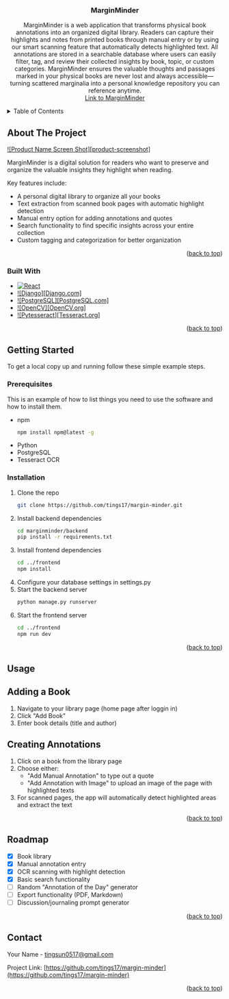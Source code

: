 <h3 align="center">MarginMinder</h3>

  <p align="center">
    MarginMinder is a web application that transforms physical book annotations into an organized digital library. Readers can capture their highlights and notes from printed books through manual entry or by using our smart scanning feature that automatically detects highlighted text. All annotations are stored in a searchable database where users can easily filter, tag, and review their collected insights by book, topic, or custom categories. MarginMinder ensures the valuable thoughts and passages marked in your physical books are never lost and always accessible—turning scattered marginalia into a personal knowledge repository you can reference anytime.
    <br />
    <a href="https://github.com/tings17/margin-minder">Link to MarginMinder</a>
  </p>
</div>


<details>
  <summary>Table of Contents</summary>
  <ol>
    <li>
      <a href="#about-the-project">About The Project</a>
      <ul>
        <li><a href="#built-with">Built With</a></li>
      </ul>
    </li>
    <li>
      <a href="#getting-started">Getting Started</a>
      <ul>
        <li><a href="#prerequisites">Prerequisites</a></li>
        <li><a href="#installation">Installation</a></li>
      </ul>
    </li>
    <li><a href="#usage">Usage</a></li>
    <li><a href="#roadmap">Roadmap</a></li>
    <li><a href="#contributing">Contributing</a></li>
    <li><a href="#license">License</a></li>
    <li><a href="#contact">Contact</a></li>
    <li><a href="#acknowledgments">Acknowledgments</a></li>
  </ol>
</details>



## About The Project

[![Product Name Screen Shot][product-screenshot]](https://example.com)

MarginMinder is a digital solution for readers who want to preserve and organize the valuable insights they highlight when reading.

Key features include:

* A personal digital library to organize all your books
* Text extraction from scanned book pages with automatic highlight detection
* Manual entry option for adding annotations and quotes
* Search functionality to find specific insights across your entire collection
* Custom tagging and categorization for better organization

<p align="right">(<a href="#readme-top">back to top</a>)</p>



### Built With

* [![React][React.js]][React-url]
* [![Django][Django.com]][Django-url]
* [![PostgreSQL][PostgreSQL.com]][PostgreSQL-url]
* [![OpenCV][OpenCV.org]][OpenCV-url]
* [![Pytesseract][Tesseract.org]][Tesseract-url]
<p align="right">(<a href="#readme-top">back to top</a>)</p>



<!-- GETTING STARTED -->
## Getting Started

To get a local copy up and running follow these simple example steps.

### Prerequisites

This is an example of how to list things you need to use the software and how to install them.
* npm
  ```sh
  npm install npm@latest -g
  ```
* Python 
* PostgreSQL
* Tesseract OCR

### Installation

1. Clone the repo
   ```sh
   git clone https://github.com/tings17/margin-minder.git
   ```
2. Install backend dependencies
   ```sh
   cd marginminder/backend
   pip install -r requirements.txt
   ```
3. Install frontend dependencies
   ```sh
   cd ../frontend
   npm install
   ```
4. Configure your database settings in settings.py
5. Start the backend server
    ```sh
    python manage.py runserver
    ```
6. Start the frontend server
    ```sh
    cd ../frontend
    npm run dev   
    ```

<p align="right">(<a href="#readme-top">back to top</a>)</p>



<!-- USAGE EXAMPLES -->
## Usage

## Adding a Book
1. Navigate to your library page (home page after loggin in)
2. Click "Add Book"
3. Enter book details (title and author)

## Creating Annotations
1. Click on a book from the library page
2. Choose either:
    * "Add Manual Annotation" to type out a quote
    * "Add Annotation with Image" to upload an image of the page with highlighted texts
3. For scanned pages, the app will automatically detect highlighted areas and extract the text

<p align="right">(<a href="#readme-top">back to top</a>)</p>



<!-- ROADMAP -->
## Roadmap

- [X] Book library
- [X] Manual annotation entry
- [X] OCR scanning with highlight detection
- [X] Basic search functionality
- [ ] Random "Annotation of the Day" generator
- [ ] Export functionality (PDF, Markdown)
- [ ] Discussion/journaling prompt generator

<p align="right">(<a href="#readme-top">back to top</a>)</p>

<!-- CONTACT -->
## Contact

Your Name - tingsun0517@gmail.com

Project Link: [https://github.com/tings17/margin-minder](https://github.com/tings17/margin-minder)

<p align="right">(<a href="#readme-top">back to top</a>)</p>



<!-- MARKDOWN LINKS & IMAGES -->
<!-- https://www.markdownguide.org/basic-syntax/#reference-style-links -->
[React.js]: https://img.shields.io/badge/React-20232A?style=for-the-badge&logo=react&logoColor=61DAFB
[React-url]: https://reactjs.org/
[Django-url]: https://www.djangoproject.com/
[PostgreSQL-url]: https://www.postgresql.org/
[OpenCV-url]: https://opencv.org/
[Tesseract-url]: https://pypi.org/project/pytesseract/